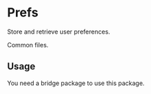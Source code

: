 # Prefs

Store and retrieve user preferences.

Common files.


## Usage

You need a bridge package to use this package.  




